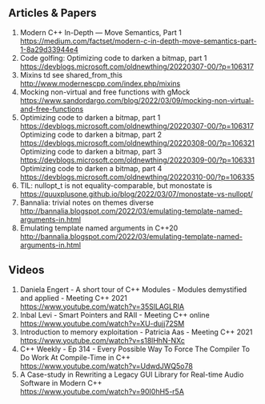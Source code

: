 ## Articles & Papers
1. Modern C++ In-Depth — Move Semantics, Part 1  
    https://medium.com/factset/modern-c-in-depth-move-semantics-part-1-8a29d33944e4
2. Code golfing: Optimizing code to darken a bitmap, part 1  
    https://devblogs.microsoft.com/oldnewthing/20220307-00/?p=106317
3. Mixins  td see shared_from_this
    http://www.modernescpp.com/index.php/mixins
4. Mocking non-virtual and free functions with gMock  
    https://www.sandordargo.com/blog/2022/03/09/mocking-non-virtual-and-free-functions
5. Optimizing code to darken a bitmap, part 1  
    https://devblogs.microsoft.com/oldnewthing/20220307-00/?p=106317  
    Optimizing code to darken a bitmap, part 2  
    https://devblogs.microsoft.com/oldnewthing/20220308-00/?p=106321  
    Optimizing code to darken a bitmap, part 3  
    https://devblogs.microsoft.com/oldnewthing/20220309-00/?p=106331  
    Optimizing code to darken a bitmap, part 4  
    https://devblogs.microsoft.com/oldnewthing/20220310-00/?p=106335
6. TIL: nullopt_t is not equality-comparable, but monostate is  
    https://quuxplusone.github.io/blog/2022/03/07/monostate-vs-nullopt/
7. Bannalia: trivial notes on themes diverse  
    http://bannalia.blogspot.com/2022/03/emulating-template-named-arguments-in.html
8. Emulating template named arguments in C++20  
    http://bannalia.blogspot.com/2022/03/emulating-template-named-arguments-in.html


## Videos
1. Daniela Engert - A short tour of C++ Modules - Modules demystified and applied - Meeting C++ 2021  
    https://www.youtube.com/watch?v=35SlLAGLRIA
2. Inbal Levi - Smart Pointers and RAII - Meeting C++ online  
    https://www.youtube.com/watch?v=XU-dujj72SM
3. Introduction to memory exploitation - Patricia Aas - Meeting C++ 2021  
    https://www.youtube.com/watch?v=s18lHhN-NXc
4. C++ Weekly - Ep 314 - Every Possible Way To Force The Compiler To Do Work At Compile-Time in C++  
    https://www.youtube.com/watch?v=UdwdJWQ5o78
5. A Case-study in Rewriting a Legacy GUI Library for Real-time Audio Software in Modern C++  
    https://www.youtube.com/watch?v=90I0hH5-r5A
